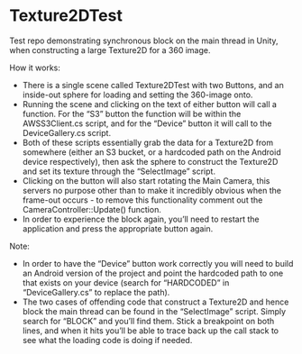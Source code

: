 # Texture2DTest
Test repo demonstrating synchronous block on the main thread in Unity, when constructing a large Texture2D for a 360 image.

How it works:
 - There is a single scene called Texture2DTest with two Buttons, and an inside-out sphere for loading and setting the 360-image onto.
 - Running the scene and clicking on the text of either button will call a function. For the “S3” button the function will be within the AWSS3Client.cs script, and for the “Device” button it will call to the DeviceGallery.cs script.
 - Both of these scripts essentially grab the data for a Texture2D from somewhere (either an S3 bucket, or a hardcoded path on the Android device respectively), then ask the sphere to construct the Texture2D and set its texture through the “SelectImage” script.
 - Clicking on the button will also start rotating the Main Camera, this servers no purpose other than to make it incredibly obvious when the frame-out occurs - to remove this functionality comment out the CameraController::Update() function.
 - In order to experience the block again, you’ll need to restart the application and press the appropriate button again.


Note:
 - In order to have the “Device” button work correctly you will need to build an Android version of the project and point the hardcoded path to one that exists on your device (search for “HARDCODED” in “DeviceGallery.cs” to replace the path).
 - The two cases of offending code that construct a Texture2D and hence block the main thread can be found in the “SelectImage” script. Simply search for “BLOCK” and you’ll find them. Stick a breakpoint on both lines, and when it hits you’ll be able to trace back up the call stack to see what the loading code is doing if needed.